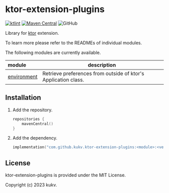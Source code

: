 # ktor-extension-plugins
[![ktlint](https://img.shields.io/badge/code%20style-%E2%9D%A4-FF4081?style=flat-square)](https://pinterest.github.io/ktlint/)
[![Maven Central](https://img.shields.io/maven-central/v/jp.kukv.ktor-extension-plugins/environment?style=flat-square)](https://central.sonatype.com/namespace/jp.kukv.ktor-extension-plugins)
![GitHub](https://img.shields.io/github/license/kukv/ktor-extension-plugins?style=flat-square)

Library for [ktor](https://ktor.io/) extension.

To learn more please refer to the READMEs of individual modules.

The following modules are currently available.

| module                                 | description                                                    |
|:---------------------------------------|----------------------------------------------------------------|
| [environment](./environment/README.md) | Retrieve preferences from outside of ktor's Application class. |

## Installation

1. Add the repository.
    ```kotlin
    repositories {
        mavenCentral()
    }
    ```

2. Add the dependency.
    ```kotlin
    implementation("com.github.kukv.ktor-extension-plugins:<module>:<version>")
    ```

## License

ktor-extension-plugins is provided under the MIT License.

Copyright (c) 2023 kukv.

